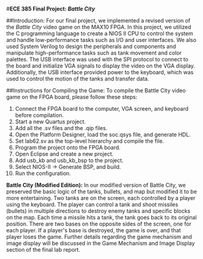 #**ECE 385 Final Project: *Battle City***

##Introduction:
For our final project, we implemented a revised version of the *Battle City* video game on the MAX10 FPGA. In this project, we utilized the C programming language to create a NIOS II CPU to control the system and handle low-performance tasks such as I/O and user interfaces. We also used System Verilog to design the peripherals and components and manipulate high-performance tasks such as tank movement and color palettes. The USB interface was used with the SPI protocol to connect to the board and initialize VGA signals to display the video on the VGA display. Additionally, the USB interface provided power to the keyboard, which was used to control the motion of the tanks and transfer data.

##Instructions for Compiling the Game:
To compile the Battle City video game on the FPGA board, please follow these steps:
1. Connect the FPGA board to the computer, VGA screen, and keyboard before compilation.
2. Start a new Quartus project.
3. Add all the .sv files and the .qip files.
4. Open the Platform Designer, load the soc.qsys file, and generate HDL.
5. Set lab62.sv as the top-level hierarchy and compile the file.
6. Program the project onto the FPGA board.
7. Open Eclipse and create a new project.
8. Add usb_kb and usb_kb_bsp to the project.
9. Select NIOS-II -> Generate BSP, and build.
10. Run the configuration.

**Battle City (Modified Edition):**
In our modified version of Battle City, we preserved the basic logic of the tanks, bullets, and map but modified it to be more entertaining. Two tanks are on the screen, each controlled by a player using the keyboard. The player can control a tank and shoot missiles (bullets) in multiple directions to destroy enemy tanks and specific blocks on the map. Each time a missile hits a tank, the tank goes back to its original position. There are two bases on the opposite sides of the screen, one for each player. If a player's base is destroyed, the game is over, and that player loses the game. Further details regarding the game mechanism and image display will be discussed in the Game Mechanism and Image Display section of the final lab report.
